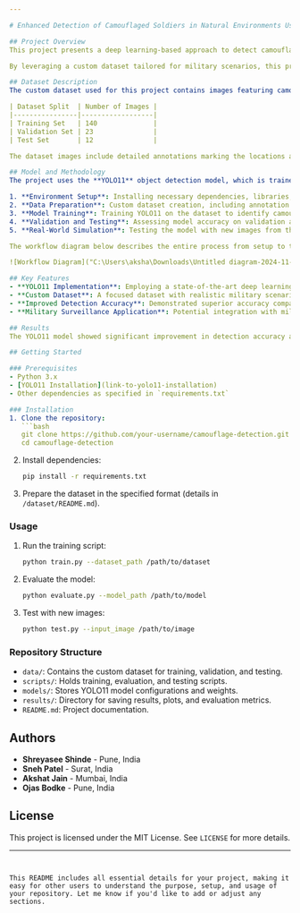 ```yaml
---

# Enhanced Detection of Camouflaged Soldiers in Natural Environments Using YOLO11

## Project Overview
This project presents a deep learning-based approach to detect camouflaged soldiers in natural environments using the **YOLO11** model. The research is aimed at enhancing the capability of military surveillance systems to identify soldiers who are well-camouflaged within various natural backgrounds. The application of this detection model is critical for military operations, providing real-time threat recognition and response.

By leveraging a custom dataset tailored for military scenarios, this project demonstrates YOLO11's potential to detect camouflaged objects even in complex natural settings. Our research highlights YOLO11's accuracy improvements over other models in camouflage object detection (COD) tasks, which are essential for autonomous surveillance, threat assessment, and response.

## Dataset Description
The custom dataset used for this project contains images featuring camouflaged soldiers across a variety of natural environments. This dataset is structured as follows:

| Dataset Split  | Number of Images |
|----------------|------------------|
| Training Set   | 140              |
| Validation Set | 23               |
| Test Set       | 12               |

The dataset images include detailed annotations marking the locations and contours of camouflaged soldiers to ensure accurate detection.

## Model and Methodology
The project uses the **YOLO11** object detection model, which is trained on our custom dataset to enhance detection in military surveillance scenarios. The workflow includes:

1. **Environment Setup**: Installing necessary dependencies, libraries, and tools.
2. **Data Preparation**: Custom dataset creation, including annotation and augmentation.
3. **Model Training**: Training YOLO11 on the dataset to identify camouflaged soldiers.
4. **Validation and Testing**: Assessing model accuracy on validation and test images.
5. **Real-World Simulation**: Testing the model with new images from the internet that simulate realistic conditions.

The workflow diagram below describes the entire process from setup to testing.

![Workflow Diagram]("C:\Users\aksha\Downloads\Untitled diagram-2024-11-13-001103.png")  

## Key Features
- **YOLO11 Implementation**: Employing a state-of-the-art deep learning model to handle complex camouflage detection tasks.
- **Custom Dataset**: A focused dataset with realistic military scenarios, including various camouflage techniques.
- **Improved Detection Accuracy**: Demonstrated superior accuracy compared to previous models in the detection of camouflaged soldiers.
- **Military Surveillance Application**: Potential integration with military operations for autonomous threat detection and response.

## Results
The YOLO11 model showed significant improvement in detection accuracy and response time, making it an ideal solution for real-time military surveillance applications. This model's performance validates its feasibility for deployment in wearable devices and autonomous military surveillance systems.

## Getting Started

### Prerequisites
- Python 3.x
- [YOLO11 Installation](link-to-yolo11-installation)
- Other dependencies as specified in `requirements.txt`

### Installation
1. Clone the repository:
   ```bash
   git clone https://github.com/your-username/camouflage-detection.git
   cd camouflage-detection
   ```
2. Install dependencies:
   ```bash
   pip install -r requirements.txt
   ```
3. Prepare the dataset in the specified format (details in `/dataset/README.md`).

### Usage
1. Run the training script:
   ```bash
   python train.py --dataset_path /path/to/dataset
   ```
2. Evaluate the model:
   ```bash
   python evaluate.py --model_path /path/to/model
   ```
3. Test with new images:
   ```bash
   python test.py --input_image /path/to/image
   ```

### Repository Structure
- `data/`: Contains the custom dataset for training, validation, and testing.
- `scripts/`: Holds training, evaluation, and testing scripts.
- `models/`: Stores YOLO11 model configurations and weights.
- `results/`: Directory for saving results, plots, and evaluation metrics.
- `README.md`: Project documentation.

## Authors
- **Shreyasee Shinde** - Pune, India
- **Sneh Patel** - Surat, India
- **Akshat Jain** - Mumbai, India
- **Ojas Bodke** - Pune, India

## License
This project is licensed under the MIT License. See `LICENSE` for more details.

---
```


This README includes all essential details for your project, making it easy for other users to understand the purpose, setup, and usage of your repository. Let me know if you'd like to add or adjust any sections.
